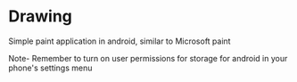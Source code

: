# Drawing
Simple paint application in android, similar to Microsoft paint

Note- Remember to turn on user permissions for storage for android in your phone's settings menu
